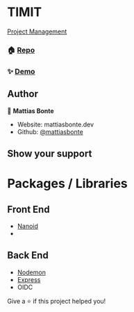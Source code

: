 # TIMIT

[Project Management](https://www.notion.so/TIMIT-df745eda86d04297bc4b0ddee3cccf46)

### 🏠 [Repo](https://github.com/mattiasbonte/timit)

### ✨ [Demo](https://mattiasbonte.github.io/timit/)

## Author

👤 **Mattias Bonte**

-   Website: mattiasbonte.dev
-   Github: [@mattiasbonte](https://github.com/mattiasbonte)

## Show your support

# Packages / Libraries

## Front End

-   [Nanoid](https://www.npmjs.com/package/nanoid)
-

## Back End

-   [Nodemon](https://www.npmjs.com/package/nodemon)
-   [Express](https://www.npmjs.com/package/express)
-   OIDC

Give a ⭐️ if this project helped you!
